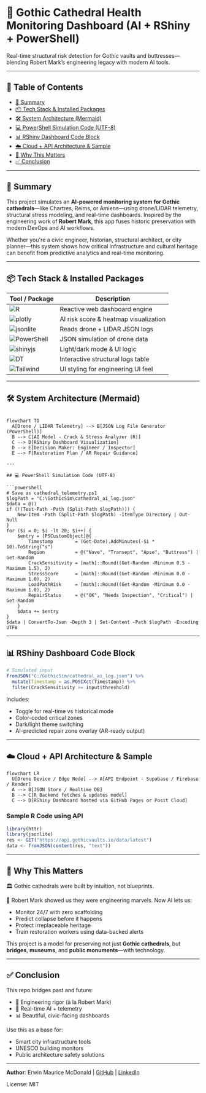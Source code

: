 # 🧠 Gothic Cathedral Health Monitoring Dashboard (AI + RShiny + PowerShell)

Real-time structural risk detection for Gothic vaults and buttresses—blending Robert Mark’s engineering legacy with modern AI tools.

---

## 📁 Table of Contents

* [📌 Summary](#-summary)
* [📦 Tech Stack & Installed Packages](#-tech-stack--installed-packages)
* [🛠️ System Architecture (Mermaid)](#️-system-architecture-mermaid)
* [💻 PowerShell Simulation Code (UTF-8)](#-powershell-simulation-code-utf-8)
* [📊 RShiny Dashboard Code Block](#-rshiny-dashboard-code-block)
* [☁️ Cloud + API Architecture & Sample](#️-cloud--api-architecture--sample)
* [🔎 Why This Matters](#-why-this-matters)
* [✅ Conclusion](#-conclusion)

---

## 📌 Summary

This project simulates an **AI-powered monitoring system for Gothic cathedrals**—like Chartres, Reims, or Amiens—using drone/LIDAR telemetry, structural stress modeling, and real-time dashboards. Inspired by the engineering work of **Robert Mark**, this app fuses historic preservation with modern DevOps and AI workflows.

Whether you're a civic engineer, historian, structural architect, or city planner—this system shows how critical infrastructure and cultural heritage can benefit from predictive analytics and real-time monitoring.

---

## 📦 Tech Stack & Installed Packages

| Tool / Package                                                                                        | Description                           |
| ----------------------------------------------------------------------------------------------------- | ------------------------------------- |
| ![R](https://img.shields.io/badge/R-Shiny-blue?logo=r)                                                | Reactive web dashboard engine         |
| ![plotly](https://img.shields.io/badge/plotly-Interactive%20Graphs-orange?logo=plotly)                | AI risk score & heatmap visualization |
| ![jsonlite](https://img.shields.io/badge/jsonlite-JSON%20Parser-lightgrey?logo=json)                  | Reads drone + LIDAR JSON logs         |
| ![PowerShell](https://img.shields.io/badge/PowerShell-Telemetry%20Sim-2d2d2d?logo=powershell)         | JSON simulation of drone data         |
| ![shinyjs](https://img.shields.io/badge/shinyjs-JavaScript%20Theme%20Switching-green?logo=javascript) | Light/dark mode & UI logic            |
| ![DT](https://img.shields.io/badge/DT-DataTables-yellow?logo=datatable)                               | Interactive structural logs table     |
| ![Tailwind](https://img.shields.io/badge/Tailwind-CSS%20Framework-teal?logo=tailwindcss)              | UI styling for engineering UI feel    |

---

## 🛠️ System Architecture (Mermaid)

```mermaid

flowchart TD
  A[Drone / LIDAR Telemetry] --> B[JSON Log File Generator (PowerShell)]
  B --> C[AI Model - Crack & Stress Analyzer (R)]
  C --> D[RShiny Dashboard Visualization]
  D --> E[Decision Maker: Engineer / Inspector]
  E --> F[Restoration Plan / AR Repair Guidance]

---

## 💻 PowerShell Simulation Code (UTF-8)

```powershell
# Save as cathedral_telemetry.ps1
$logPath = "C:\GothicSim\cathedral_ai_log.json"
$data = @()
if (!(Test-Path -Path (Split-Path $logPath))) {
    New-Item -Path (Split-Path $logPath) -ItemType Directory | Out-Null
}
for ($i = 0; $i -lt 20; $i++) {
    $entry = [PSCustomObject]@{
        Timestamp        = (Get-Date).AddMinutes(-$i * 10).ToString("s")
        Region           = @("Nave", "Transept", "Apse", "Buttress") | Get-Random
        CrackSensitivity = [math]::Round((Get-Random -Minimum 0.5 -Maximum 1.5), 2)
        StressScore      = [math]::Round((Get-Random -Minimum 0.0 -Maximum 1.0), 2)
        LoadPathRisk     = [math]::Round((Get-Random -Minimum 0.0 -Maximum 1.0), 2)
        RepairStatus     = @("OK", "Needs Inspection", "Critical") | Get-Random
    }
    $data += $entry
}
$data | ConvertTo-Json -Depth 3 | Set-Content -Path $logPath -Encoding UTF8
```

---

## 📊 RShiny Dashboard Code Block

```r
# Simulated input
fromJSON("C:/GothicSim/cathedral_ai_log.json") %>%
  mutate(Timestamp = as.POSIXct(Timestamp)) %>%
  filter(CrackSensitivity >= input$threshold)
```

Includes:

* Toggle for real-time vs historical mode
* Color-coded critical zones
* Dark/light theme switching
* AI-predicted repair zone overlay (AR-ready output)

---

## ☁️ Cloud + API Architecture & Sample

```mermaid
flowchart LR
  U[Drone Device / Edge Node] --> A[API Endpoint - Supabase / Firebase / Render]
  A --> B[JSON Store / Realtime DB]
  B --> C[R Backend fetches & updates model]
  C --> D[RShiny Dashboard hosted via GitHub Pages or Posit Cloud]
```

### Sample R Code using API

```r
library(httr)
library(jsonlite)
res <- GET("https://api.gothicvaults.io/data/latest")
data <- fromJSON(content(res, "text"))
```

---

## 🔎 Why This Matters

🏛️ Gothic cathedrals were built by intuition, not blueprints.

📐 Robert Mark showed us they were engineering marvels. Now AI lets us:

* Monitor 24/7 with zero scaffolding
* Predict collapse before it happens
* Protect irreplaceable heritage
* Train restoration workers using data-backed alerts

This project is a model for preserving not just **Gothic cathedrals**, but **bridges**, **museums**, and **public monuments**—with technology.

---

## ✅ Conclusion

This repo bridges past and future:

* 🔬 Engineering rigor (à la Robert Mark)
* 🤖 Real-time AI + telemetry
* 📊 Beautiful, civic-facing dashboards

Use this as a base for:

* Smart city infrastructure tools
* UNESCO building monitors
* Public architecture safety solutions

---

**Author**: Erwin Maurice McDonald | [GitHub](https://github.com/emcdo411) | [LinkedIn](https://linkedin.com/in/mauricemcdonald)

License: MIT
